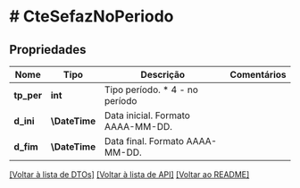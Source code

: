 # # CteSefazNoPeriodo

## Propriedades

Nome | Tipo | Descrição | Comentários
------------ | ------------- | ------------- | -------------
**tp_per** | **int** | Tipo período.  * 4 - no período |
**d_ini** | **\DateTime** | Data inicial.  Formato AAAA-MM-DD. |
**d_fim** | **\DateTime** | Data final.  Formato AAAA-MM-DD. |

[[Voltar à lista de DTOs]](../../README.md#models) [[Voltar à lista de API]](../../README.md#endpoints) [[Voltar ao README]](../../README.md)
